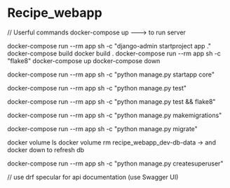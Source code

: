 # Recipe_webapp
// Userful commands
docker-compose up  ---> to run server

docker-compose run --rm app sh -c "django-admin startproject app ."
docker-compose build
docker build .
docker-compose run --rm app sh -c "flake8"
docker-compose up
docker-compose down

docker-compose run --rm app sh -c "python manage.py startapp core"


docker-compose run --rm app sh -c "python manage.py test"

docker-compose run --rm app sh -c "python manage.py test && flake8"

docker-compose run --rm app sh -c "python manage.py makemigrations"

docker-compose run --rm app sh -c "python manage.py migrate"

docker volume ls
docker volume rm recipe_webapp_dev-db-data -> and docker down to refresh db

docker-compose run --rm app sh -c "python manage.py createsuperuser"

// use drf specular for api documentation  (use Swagger UI)